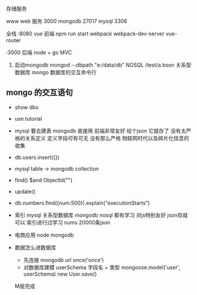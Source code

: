 存储服务

www web 服务 3000
mongodb 27017
mysql 3306

全栈
:8080 vue 前端 npm run start 
webpack webpack-dev-server
vue-router

:3000 后端 node + go
MVC

1. 启动mongodb
  mongod --dbpath "e:/data/db"
NOSQL /test/a.bson
关系型数据库
 mongo 数据库的交互命令行

 ## mongo 的交互语句
 - show dbs
 - use tutorial
 - mysql 要去建表
   mongodb 直接用
   前端非常友好
   给个json 它就存了 没有太严格的关系定义
   定义字段可有可无 没有那么严格 物联网时代以及碎片化信息的收集
 - db.users.insert({})
 - mysql table -> mongodb
  collection
  - find()
    $and
    ObjectId("")

  - update()
  - db.numbers.find({num:500}).explain("executionStarts")
  - 索引
    mysql 关系型数据库 mongodb nosql 都有学习 对js特别友好 json存就可以
    索引进行过学习
    nums 20000条json

  - 电商应用
    node mongodb
  - 数据怎么进数据库
    - 先连接
      mongodb url once('once')
    - 对数据库建模
      userSchema 字段名 + 类型
      mongoose.model('user', userSchema)
      new User.save()

    M层完成
